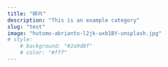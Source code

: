 ```yaml
---
title: "碎片"
description: "This is an example category"
slug: "test"
image: "hutomo-abrianto-l2jk-uxb1BY-unsplash.jpg"
# style:
    # background: "#2a9d8f"
    # color: "#fff"
---
```

